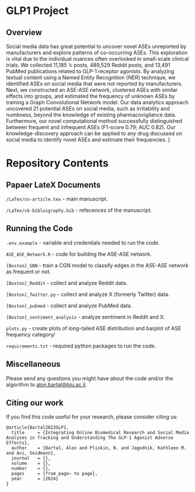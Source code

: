 # GLP1 Project

## Overview
Social media data has great potential to uncover novel ASEs unreported by manufacturers and explore patterns of co-occurring ASEs. 
This exploration is vital due to the individual nuances often overlooked in small-scale clinical trials.
We collected 11,185 $\mathbb{X}$ posts, 489,529 Reddit posts, and 13,491 PubMed publications related to GLP-1 receptor agonists. 
By analyzing textual content using a Named Entity Recognition (NER) technique, we identified ASEs on social media that were not reported by manufacturers.
Next, we constructed an ASE-ASE network, clustered ASEs with similar effects into groups, and estimated the frequency of unknown ASEs by training a Graph Convolutional Network model.
Our data analytics approach uncovered 21 potential ASEs on social media, such as irritability and numbness, beyond the knowledge of existing pharmacovigilance data.
Furthermore, our novel computational method successfully distinguished between frequent and infrequent ASEs (F1-score 0.79; AUC 0.82).
Our knowledge-discovery approach can be applied to any drug discussed on social media to identify novel ASEs and estimate their frequencies.
}

# Repository Contents
## Papaer LateX Documents

`/LaTex/sn-article.tex` - main manuscript.

`/LaTex/sb-bibluigraphy.bib` - refecences of the manuscript.

## Running the Code

`.env.example` - variable and credentials needed to run the code.

`ASE_ASE_Network.R` - code for building the ASE-ASE network.

`[Boston]_GNN` - train a CGN model to classify edges in the ASE-ASE network as frequent or not.

`[Boston]_Reddit` - collect and analyze Reddit data.

`[Boston]_Twitter.py` - collect and analyze X (formerly Twitter) data.

`[Boston]_pubmed` - collect and analyze PubMed data.

`[Boston]_sentiment_analysis` - analyze sentiment in Reddit and X.

`plots.py` - create plots of long-tailed ASE distribution and barplot of ASE frequency category/

 `requirements.txt` - required python packages to run the code.

## Miscellaneous
Please send any questions you might have about the code and/or the algorithm to alon.bartal@biu.ac.il.



## Citing our work
If you find this code useful for your research, please consider citing us:
```
@article{Bartal2023GLP1,
  title     = {Integrating Online Biomedical Research and Social Media Analyses in Tracking and Understanding The GLP-1 Agonist Adverse Effects},
  author    = {Bartal, Alon and Pliskin, N. and Jagodnik, Kathleen M. and Avi, Seidmann},
  journal   = {},
  volume    = {},
  number    = {},
  pages     = {from page– to page},
  year      = {2024}
}
